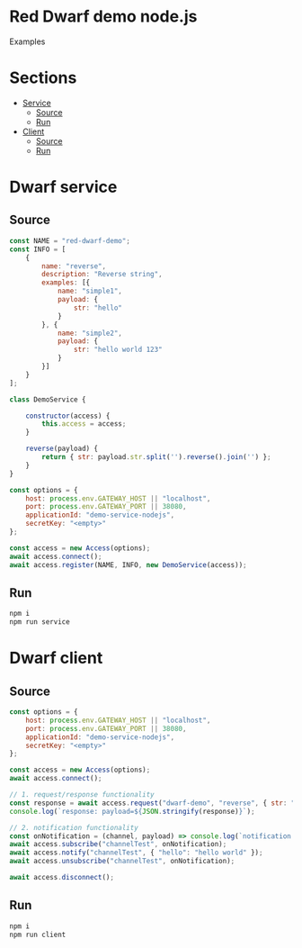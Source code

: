 Red Dwarf demo node.js
========
Examples

# Sections

* [Service](#service)
    * [Source](#source)
    * [Run](#run)
* [Client](#client)
    * [Source](#source-1)
    * [Run](#run-1)


# Dwarf service

## Source

```javascript
const NAME = "red-dwarf-demo";
const INFO = [
    {
        name: "reverse",
        description: "Reverse string",
        examples: [{
            name: "simple1",
            payload: {
                str: "hello"
            }
        }, {
            name: "simple2",
            payload: {
                str: "hello world 123"
            }
        }]
    }
];

class DemoService {

    constructor(access) {
        this.access = access;
    }

    reverse(payload) {
        return { str: payload.str.split('').reverse().join('') };
    }
}

const options = {
    host: process.env.GATEWAY_HOST || "localhost",
    port: process.env.GATEWAY_PORT || 38080,
    applicationId: "demo-service-nodejs",
    secretKey: "<empty>"
};

const access = new Access(options);
await access.connect();
await access.register(NAME, INFO, new DemoService(access));
```

## Run

```sh
npm i
npm run service
```

# Dwarf client

## Source

```javascript
const options = {
    host: process.env.GATEWAY_HOST || "localhost",
    port: process.env.GATEWAY_PORT || 38080,
    applicationId: "demo-service-nodejs",
    secretKey: "<empty>"
};

const access = new Access(options);
await access.connect();

// 1. request/response functionality
const response = await access.request("dwarf-demo", "reverse", { str: "hello world 123" });
console.log(`response: payload=${JSON.stringify(response)}`);

// 2. notification functionality
const onNotification = (channel, payload) => console.log(`notification: channel=${channel} payload=${JSON.stringify(payload)}`);
await access.subscribe("channelTest", onNotification);
await access.notify("channelTest", { "hello": "hello world" });
await access.unsubscribe("channelTest", onNotification);

await access.disconnect();
```

## Run

```sh
npm i
npm run client
```